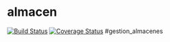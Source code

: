 # almacen
[![Build Status](https://secure.travis-ci.org/lifeakraquel/almacen.png?branch=master)](https://travis-ci.org/lifeakraquel/almacen)
[![Coverage Status](https://coveralls.io/repos/lifeakraquel/almacen/badge.svg?branch=master)](https://coveralls.io/r/lifeakraquel/almacen/?branch=master)
#gestion_almacenes
